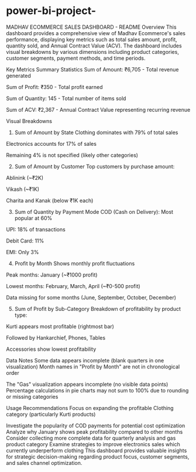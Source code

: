 # power-bi-project-
MADHAV ECOMMERCE SALES DASHBOARD - README
Overview
This dashboard provides a comprehensive view of Madhav Ecommerce's sales performance, displaying key metrics such as total sales amount, profit, quantity sold, and Annual Contract Value (ACV). The dashboard includes visual breakdowns by various dimensions including product categories, customer segments, payment methods, and time periods.

Key Metrics
Summary Statistics
Sum of Amount: ₹6,705 - Total revenue generated

Sum of Profit: ₹350 - Total profit earned

Sum of Quantity: 145 - Total number of items sold

Sum of ACV: ₹2,367 - Annual Contract Value representing recurring revenue

Visual Breakdowns
1. Sum of Amount by State
Clothing dominates with 79% of total sales

Electronics accounts for 17% of sales

Remaining 4% is not specified (likely other categories)

2. Sum of Amount by Customer
Top customers by purchase amount:

Ablinink (~₹2K)

Vikash (~₹1K)

Charita and Kanak (below ₹1K each)

3. Sum of Quantity by Payment Mode
COD (Cash on Delivery): Most popular at 60%

UPI: 18% of transactions

Debit Card: 11%

EMI: Only 3%

4. Profit by Month
Shows monthly profit fluctuations

Peak months: January (~₹1000 profit)

Lowest months: February, March, April (~₹0-500 profit)

Data missing for some months (June, September, October, December)

5. Sum of Profit by Sub-Category
Breakdown of profitability by product type:

Kurti appears most profitable (rightmost bar)

Followed by Hankarchief, Phones, Tables

Accessories show lowest profitability

Data Notes
Some data appears incomplete (blank quarters in one visualization)
Month names in "Profit by Month" are not in chronological order

The "Gas" visualization appears incomplete (no visible data points)
Percentage calculations in pie charts may not sum to 100% due to rounding or missing categories

Usage Recommendations
Focus on expanding the profitable Clothing category (particularly Kurti products)

Investigate the popularity of COD payments for potential cost optimization
Analyze why January shows peak profitability compared to other months
Consider collecting more complete data for quarterly analysis and gas product category
Examine strategies to improve electronics sales which currently underperform clothing
This dashboard provides valuable insights for strategic decision-making regarding product focus, customer segments, and sales channel optimization.


